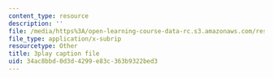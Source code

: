 ```yaml
---
content_type: resource
description: ''
file: /media/https%3A/open-learning-course-data-rc.s3.amazonaws.com/res-6-012-introduction-to-probability-spring-2018/34ac8bbd0d3d4299e83c363b9322bed3_GnEyIawrWBg.srt
file_type: application/x-subrip
resourcetype: Other
title: 3play caption file
uid: 34ac8bbd-0d3d-4299-e83c-363b9322bed3
---
```

